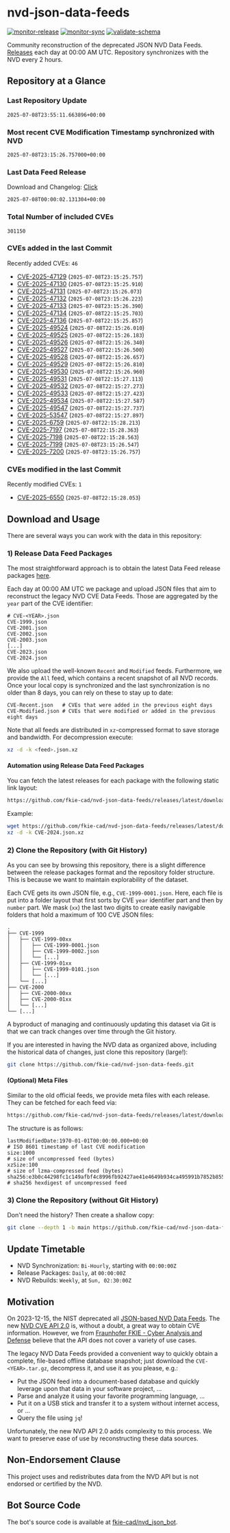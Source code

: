 # nvd-json-data-feeds

[![monitor-release](https://github.com/fkie-cad/nvd-json-data-feeds/actions/workflows/monitor_release.yml/badge.svg)](https://github.com/fkie-cad/nvd-json-data-feeds/actions/workflows/monitor_release.yml)
[![monitor-sync](https://github.com/fkie-cad/nvd-json-data-feeds/actions/workflows/monitor_sync.yml/badge.svg)](https://github.com/fkie-cad/nvd-json-data-feeds/actions/workflows/monitor_sync.yml)
[![validate-schema](https://github.com/fkie-cad/nvd-json-data-feeds/actions/workflows/validate_schema.yml/badge.svg)](https://github.com/fkie-cad/nvd-json-data-feeds/actions/workflows/validate_schema.yml)

Community reconstruction of the deprecated JSON NVD Data Feeds.
[Releases](https://github.com/fkie-cad/nvd-json-data-feeds/releases/latest) each day at 00:00 AM UTC.
Repository synchronizes with the NVD every 2 hours.

## Repository at a Glance

### Last Repository Update

```plain
2025-07-08T23:55:11.663896+00:00
```

### Most recent CVE Modification Timestamp synchronized with NVD

```plain
2025-07-08T23:15:26.757000+00:00
```

### Last Data Feed Release

Download and Changelog: [Click](https://github.com/fkie-cad/nvd-json-data-feeds/releases/latest)

```plain
2025-07-08T00:00:02.131304+00:00
```

### Total Number of included CVEs

```plain
301150
```

### CVEs added in the last Commit

Recently added CVEs: `46`

- [CVE-2025-47129](CVE-2025/CVE-2025-471xx/CVE-2025-47129.json) (`2025-07-08T23:15:25.757`)
- [CVE-2025-47130](CVE-2025/CVE-2025-471xx/CVE-2025-47130.json) (`2025-07-08T23:15:25.910`)
- [CVE-2025-47131](CVE-2025/CVE-2025-471xx/CVE-2025-47131.json) (`2025-07-08T23:15:26.073`)
- [CVE-2025-47132](CVE-2025/CVE-2025-471xx/CVE-2025-47132.json) (`2025-07-08T23:15:26.223`)
- [CVE-2025-47133](CVE-2025/CVE-2025-471xx/CVE-2025-47133.json) (`2025-07-08T23:15:26.390`)
- [CVE-2025-47134](CVE-2025/CVE-2025-471xx/CVE-2025-47134.json) (`2025-07-08T22:15:25.703`)
- [CVE-2025-47136](CVE-2025/CVE-2025-471xx/CVE-2025-47136.json) (`2025-07-08T22:15:25.857`)
- [CVE-2025-49524](CVE-2025/CVE-2025-495xx/CVE-2025-49524.json) (`2025-07-08T22:15:26.010`)
- [CVE-2025-49525](CVE-2025/CVE-2025-495xx/CVE-2025-49525.json) (`2025-07-08T22:15:26.183`)
- [CVE-2025-49526](CVE-2025/CVE-2025-495xx/CVE-2025-49526.json) (`2025-07-08T22:15:26.340`)
- [CVE-2025-49527](CVE-2025/CVE-2025-495xx/CVE-2025-49527.json) (`2025-07-08T22:15:26.500`)
- [CVE-2025-49528](CVE-2025/CVE-2025-495xx/CVE-2025-49528.json) (`2025-07-08T22:15:26.657`)
- [CVE-2025-49529](CVE-2025/CVE-2025-495xx/CVE-2025-49529.json) (`2025-07-08T22:15:26.810`)
- [CVE-2025-49530](CVE-2025/CVE-2025-495xx/CVE-2025-49530.json) (`2025-07-08T22:15:26.960`)
- [CVE-2025-49531](CVE-2025/CVE-2025-495xx/CVE-2025-49531.json) (`2025-07-08T22:15:27.113`)
- [CVE-2025-49532](CVE-2025/CVE-2025-495xx/CVE-2025-49532.json) (`2025-07-08T22:15:27.273`)
- [CVE-2025-49533](CVE-2025/CVE-2025-495xx/CVE-2025-49533.json) (`2025-07-08T22:15:27.423`)
- [CVE-2025-49534](CVE-2025/CVE-2025-495xx/CVE-2025-49534.json) (`2025-07-08T22:15:27.587`)
- [CVE-2025-49547](CVE-2025/CVE-2025-495xx/CVE-2025-49547.json) (`2025-07-08T22:15:27.737`)
- [CVE-2025-53547](CVE-2025/CVE-2025-535xx/CVE-2025-53547.json) (`2025-07-08T22:15:27.897`)
- [CVE-2025-6759](CVE-2025/CVE-2025-67xx/CVE-2025-6759.json) (`2025-07-08T22:15:28.213`)
- [CVE-2025-7197](CVE-2025/CVE-2025-71xx/CVE-2025-7197.json) (`2025-07-08T22:15:28.363`)
- [CVE-2025-7198](CVE-2025/CVE-2025-71xx/CVE-2025-7198.json) (`2025-07-08T22:15:28.563`)
- [CVE-2025-7199](CVE-2025/CVE-2025-71xx/CVE-2025-7199.json) (`2025-07-08T23:15:26.547`)
- [CVE-2025-7200](CVE-2025/CVE-2025-72xx/CVE-2025-7200.json) (`2025-07-08T23:15:26.757`)


### CVEs modified in the last Commit

Recently modified CVEs: `1`

- [CVE-2025-6550](CVE-2025/CVE-2025-65xx/CVE-2025-6550.json) (`2025-07-08T22:15:28.053`)


## Download and Usage

There are several ways you can work with the data in this repository:

### 1) Release Data Feed Packages

The most straightforward approach is to obtain the latest Data Feed release packages [here](https://github.com/fkie-cad/nvd-json-data-feeds/releases/latest).

Each day at 00:00 AM UTC we package and upload JSON files that aim to reconstruct the legacy NVD CVE Data Feeds.
Those are aggregated by the `year` part of the CVE identifier:

```
# CVE-<YEAR>.json
CVE-1999.json
CVE-2001.json
CVE-2002.json
CVE-2003.json
[...]
CVE-2023.json
CVE-2024.json
```

We also upload the well-known `Recent` and `Modified` feeds.
Furthermore, we provide the `All` feed, which contains a recent snapshot of all NVD records.
Once your local copy is synchronized and the last synchronization is no older than 8 days, you can rely on these to stay up to date:

```plain
CVE-Recent.json   # CVEs that were added in the previous eight days
CVE-Modified.json # CVEs that were modified or added in the previous eight days
```

Note that all feeds are distributed in `xz`-compressed format to save storage and bandwidth.
For decompression execute:

```sh
xz -d -k <feed>.json.xz
```

#### Automation using Release Data Feed Packages

You can fetch the latest releases for each package with the following static link layout:

```sh
https://github.com/fkie-cad/nvd-json-data-feeds/releases/latest/download/CVE-<YEAR>.json.xz
```

Example:

```sh
wget https://github.com/fkie-cad/nvd-json-data-feeds/releases/latest/download/CVE-2024.json.xz
xz -d -k CVE-2024.json.xz
```

### 2) Clone the Repository (with Git History)

As you can see by browsing this repository, there is a slight difference between the release packages format and the repository folder structure.
This is because we want to maintain explorability of the dataset.

Each CVE gets its own JSON file, e.g., `CVE-1999-0001.json`.
Here, each file is put into a folder layout that first sorts by CVE `year` identifier part and then by `number` part.
We mask (`xx`) the last two digits to create easily navigable folders that hold a maximum of 100 CVE JSON files:

```plain
.
├── CVE-1999
│   ├── CVE-1999-00xx
│   │   ├── CVE-1999-0001.json
│   │   ├── CVE-1999-0002.json
│   │   └── [...]
│   ├── CVE-1999-01xx
│   │   ├── CVE-1999-0101.json
│   │   └── [...]
│   └── [...]
├── CVE-2000
│   ├── CVE-2000-00xx
│   ├── CVE-2000-01xx
│   └── [...]
└── [...]
```

A byproduct of managing and continuously updating this dataset via Git is that we can track changes over time through the Git history.

If you are interested in having the NVD data as organized above, including the historical data of changes, just clone this repository (large!):

```sh
git clone https://github.com/fkie-cad/nvd-json-data-feeds.git
```

#### (Optional) Meta Files

Similar to the old official feeds, we provide meta files with each release. They can be fetched for each feed via:

```sh
https://github.com/fkie-cad/nvd-json-data-feeds/releases/latest/download/CVE-<YEAR>.meta
```

The structure is as follows:

```plain
lastModifiedDate:1970-01-01T00:00:00.000+00:00                          # ISO 8601 timestamp of last CVE modification
size:1000                                                               # size of uncompressed feed (bytes)
xzSize:100                                                              # size of lzma-compressed feed (bytes)
sha256:e3b0c44298fc1c149afbf4c8996fb92427ae41e4649b934ca495991b7852b855 # sha256 hexdigest of uncompressed feed
```

### 3) Clone the Repository (without Git History)

Don't need the history? Then create a shallow copy:

```sh
git clone --depth 1 -b main https://github.com/fkie-cad/nvd-json-data-feeds.git
```


## Update Timetable

* NVD Synchronization: `Bi-Hourly`, starting with `00:00:00Z`
* Release Packages: `Daily`, at `00:00:00Z`
* NVD Rebuilds: `Weekly`, at `Sun, 02:30:00Z`


## Motivation

On 2023-12-15, the NIST deprecated all [JSON-based NVD Data Feeds](https://nvd.nist.gov/vuln/data-feeds#divRetirementBanner-1).
The new [NVD CVE API 2.0](https://nvd.nist.gov/developers/vulnerabilities) is, without a doubt, a great way to obtain CVE information.
However, we from [Fraunhofer FKIE - Cyber Analysis and Defense](https://www.fkie.fraunhofer.de/en/departments/cad.html) believe that the API does not cover a variety of use cases.

The legacy NVD Data Feeds provided a convenient way to quickly obtain a complete, file-based offline database snapshot; just download the `CVE-<YEAR>.tar.gz`, decompress it, and use it as you please, e.g.:

- Put the JSON feed into a document-based database and quickly leverage upon that data in your software project, ...
- Parse and analyze it using your favorite programming language, ...
- Put it on a USB stick and transfer it to a system without internet access, or ...
- Query the file using `jq`!

Unfortunately, the new NVD API 2.0 adds complexity to this process.
We want to preserve ease of use by reconstructing these data sources.

## Non-Endorsement Clause

This project uses and redistributes data from the NVD API but is not endorsed or certified by the NVD.

## Bot Source Code

The bot's source code is available at [fkie-cad/nvd\_json\_bot](https://github.com/fkie-cad/nvd_json_bot).